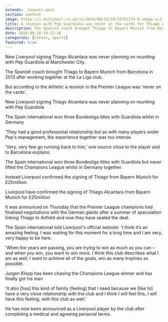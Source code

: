 ```yaml
---
extends: _layouts.post
section: content
image: https://i.dailymail.co.uk/1s/2020/09/18/18/33351274-0-image-a-21_1600451988040.jpg 
title: A reunion with Pep Guardiola was never on the cards for Thiago Alcantara 
description: The Spanish coach brought Thiago to Bayern Munich from Barcelona in 2013 after working together at the La Liga club. But according to reports a reunion was never on the cards. 
date: 2020-09-18-19-22-16 
categories: [latest, sports] 
featured: true 
--- 
```

New Liverpool signing Thiago Alcantara was never planning on reuniting with Pep Guardiola at Manchester City.

The Spanish coach brought Thiago to Bayern Munich from Barcelona in 2013 after working together at the La Liga club.

But according to the Athletic a reunion in the Premier League was 'never on the cards'.

New Liverpool signing Thiago Alcantara was never planning on reuniting with Pep Guardiola

The Spain international won three Bundesliga titles with Guardiola whilst in Germany

'They had a good professional relationship but as with many players under Pep's management, the experience together was too intense. 

'Very, very few go running back to him,' one source close to the player and to Barcelona explains. 

The Spain international won three Bundesliga titles with Guardiola but never lifted the Champions League whilst in Germany together. 

Instead Liverpool confirmed the signing of Thiago from Bayern Munich for £25million.

Liverpool have confirmed the signing of Thiago Alcantara from Bayern Munich for £25million

It was announced on Thursday that the Premier League champions had finalised negotiations with the German giants after a summer of speculation linking Thiago to Anfield and now they have sealed the deal. 

The Spain international told Liverpool's official website: 'I think it’s an amazing feeling. I was waiting for this moment for a long time and I am very, very happy to be here.

'When the years are passing, you are trying to win as much as you can – and when you win, you want to win more. I think this club describes what I am as well; I want to achieve all of the goals, win as many trophies as possible.

Jurgen Klopp has been chasing the Champions League winner and has finally got his man

'It also [has] this kind of family [feeling] that I need because we [like to] have a very close relationship with the club and I think I will feel this, I will have this feeling, with this club as well.'

He has now been announced as a Liverpool player by the club after completing a medical and agreeing personal terms.

